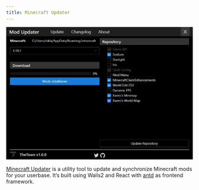 ```yaml
---
title: Minecraft Updater
---
```


![Minecraft Updater](../../../../assets/showcase-images/minecraft-mod-updater.webp)

[Minecraft Updater](https://github.com/Gurkengewuerz/MinecraftModUpdater) is a
utility tool to update and synchronize Minecraft mods for your userbase. It’s
built using Wails2 and React with [antd](https://ant.design/) as frontend
framework.
